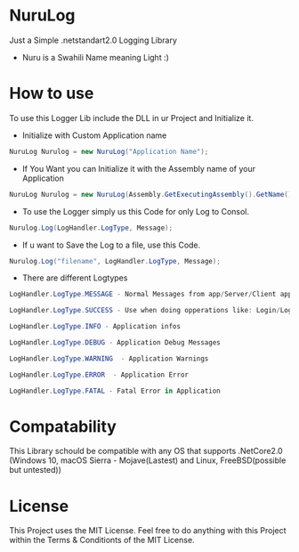# NuruLog
Just a Simple .netstandart2.0 Logging Library
- Nuru is a Swahili Name meaning Light :)

# How to use

To use this Logger Lib include the DLL in ur Project and Initialize it.
- Initialize with Custom Application name
```cs
NuruLog Nurulog = new NuruLog("Application Name");
```
- If You Want you can Initialize it with the Assembly name of your Application
```cs
NuruLog Nurulog = new NuruLog(Assembly.GetExecutingAssembly().GetName().Name);
```
- To use the Logger simply us this Code for only Log to Consol.
```cs
Nurulog.Log(LogHandler.LogType, Message);
```
- If u want to Save the Log to a file, use this Code.
```cs
Nurulog.Log("filename", LogHandler.LogType, Message);
```

- There are different Logtypes
```cs
LogHandler.LogType.MESSAGE - Normal Messages from app/Server/Client apps

LogHandler.LogType.SUCCESS - Use when doing opperations like: Login/Logout/Copy

LogHandler.LogType.INFO - Application infos

LogHandler.LogType.DEBUG - Application Debug Messages

LogHandler.LogType.WARNING  - Application Warnings

LogHandler.LogType.ERROR  - Application Error

LogHandler.LogType.FATAL - Fatal Error in Application
```

# Compatability

This Library schould be compatible with any OS that supports .NetCore2.0
(Windows 10, macOS Sierra - Mojave(Lastest) and Linux, FreeBSD(possible but untested))

# License

This Project uses the MIT License. Feel free to do anything with this Project within the Terms & Conditionts of the MIT License.
